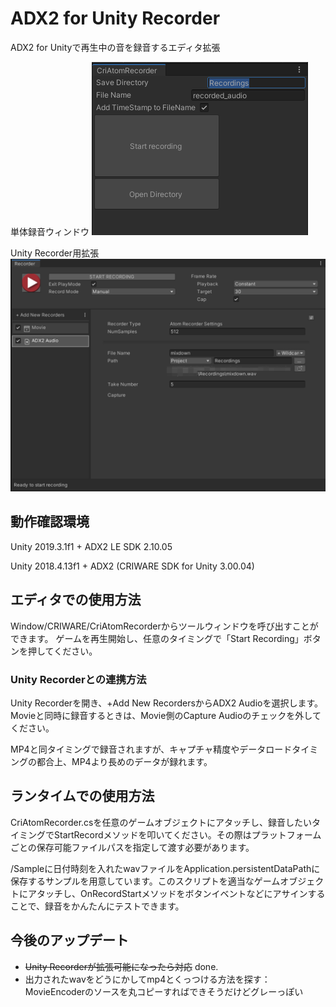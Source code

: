 # ADX2 for Unity Recorder
ADX2 for Unityで再生中の音を録音するエディタ拡張

単体録音ウィンドウ
![ADX2UnityRecoder](Images/ADX2UnityRecoder.png)

Unity Recorder用拡張
![UnityRecorderInterfece](Images/UnityRecorderInterface.png)

## 動作確認環境
Unity 2019.3.1f1 + ADX2 LE SDK 2.10.05

Unity 2018.4.13f1 + ADX2 (CRIWARE SDK for Unity 3.00.04)

## エディタでの使用方法
Window/CRIWARE/CriAtomRecorderからツールウィンドウを呼び出すことができます。
ゲームを再生開始し、任意のタイミングで「Start Recording」ボタンを押してください。

### Unity Recorderとの連携方法
Unity Recorderを開き、+Add New RecordersからADX2 Audioを選択します。
Movieと同時に録音するときは、Movie側のCapture Audioのチェックを外してください。

MP4と同タイミングで録音されますが、キャプチャ精度やデータロードタイミングの都合上、MP4より長めのデータが録れます。

## ランタイムでの使用方法
CriAtomRecorder.csを任意のゲームオブジェクトにアタッチし、録音したいタイミングでStartRecordメソッドを叩いてください。その際はプラットフォームごとの保存可能ファイルパスを指定して渡す必要があります。

/Sampleに日付時刻を入れたwavファイルをApplication.persistentDataPathに保存するサンプルを用意しています。このスクリプトを適当なゲームオブジェクトにアタッチし、OnRecordStartメソッドをボタンイベントなどにアサインすることで、録音をかんたんにテストできます。

## 今後のアップデート
- ~~Unity Recorderが拡張可能になったら対応~~ done.
- 出力されたwavをどうにかしてmp4とくっつける方法を探す：MovieEncoderのソースを丸コピーすればできそうだけどグレーっぽい
